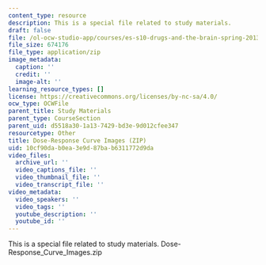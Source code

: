 ```yaml
---
content_type: resource
description: This is a special file related to study materials.
draft: false
file: /ol-ocw-studio-app/courses/es-s10-drugs-and-the-brain-spring-2013/10cf90dab0ea3e9d87bab6311772d9da_Dose-Response_Curve_Images.zip
file_size: 674176
file_type: application/zip
image_metadata:
  caption: ''
  credit: ''
  image-alt: ''
learning_resource_types: []
license: https://creativecommons.org/licenses/by-nc-sa/4.0/
ocw_type: OCWFile
parent_title: Study Materials
parent_type: CourseSection
parent_uid: d5518a30-1a13-7429-bd3e-9d012cfee347
resourcetype: Other
title: Dose-Response Curve Images (ZIP)
uid: 10cf90da-b0ea-3e9d-87ba-b6311772d9da
video_files:
  archive_url: ''
  video_captions_file: ''
  video_thumbnail_file: ''
  video_transcript_file: ''
video_metadata:
  video_speakers: ''
  video_tags: ''
  youtube_description: ''
  youtube_id: ''
---
```

This is a special file related to study materials. Dose-Response\_Curve\_Images.zip